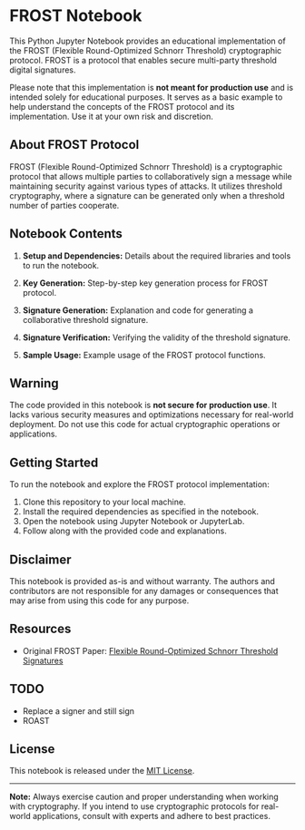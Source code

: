 # FROST Notebook

This Python Jupyter Notebook provides an educational implementation of the FROST (Flexible Round-Optimized Schnorr Threshold) cryptographic protocol. FROST is a protocol that enables secure multi-party threshold digital signatures.

Please note that this implementation is **not meant for production use** and is intended solely for educational purposes. It serves as a basic example to help understand the concepts of the FROST protocol and its implementation. Use it at your own risk and discretion.

## About FROST Protocol

FROST (Flexible Round-Optimized Schnorr Threshold) is a cryptographic protocol that allows multiple parties to collaboratively sign a message while maintaining security against various types of attacks. It utilizes threshold cryptography, where a signature can be generated only when a threshold number of parties cooperate.

## Notebook Contents

1. **Setup and Dependencies:** Details about the required libraries and tools to run the notebook.

2. **Key Generation:** Step-by-step key generation process for FROST protocol.

3. **Signature Generation:** Explanation and code for generating a collaborative threshold signature.

4. **Signature Verification:** Verifying the validity of the threshold signature.

5. **Sample Usage:** Example usage of the FROST protocol functions.

## Warning

The code provided in this notebook is **not secure for production use**. It lacks various security measures and optimizations necessary for real-world deployment. Do not use this code for actual cryptographic operations or applications.

## Getting Started

To run the notebook and explore the FROST protocol implementation:

1. Clone this repository to your local machine.
2. Install the required dependencies as specified in the notebook.
3. Open the notebook using Jupyter Notebook or JupyterLab.
4. Follow along with the provided code and explanations.

## Disclaimer

This notebook is provided as-is and without warranty. The authors and contributors are not responsible for any damages or consequences that may arise from using this code for any purpose.

## Resources

- Original FROST Paper: [Flexible Round-Optimized Schnorr Threshold Signatures](https://eprint.iacr.org/2020/852.pdf)

## TODO
- Replace a signer and still sign
- ROAST

## License

This notebook is released under the [MIT License](LICENSE).

---

**Note:** Always exercise caution and proper understanding when working with cryptography. If you intend to use cryptographic protocols for real-world applications, consult with experts and adhere to best practices.